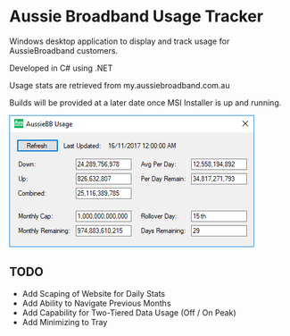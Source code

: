 # Aussie Broadband Usage Tracker
Windows desktop application to display and track usage for AussieBroadband customers.

Developed in C# using .NET

Usage stats are retrieved from my.aussiebroadband.com.au

Builds will be provided at a later date once MSI Installer is up and running.

![Screenshot](Images/MainWindow.png?raw=true "Screenshot")

## TODO
- Add Scaping of Website for Daily Stats
- Add Ability to Navigate Previous Months
- Add Capability for Two-Tiered Data Usage (Off / On Peak)
- Add Minimizing to Tray
